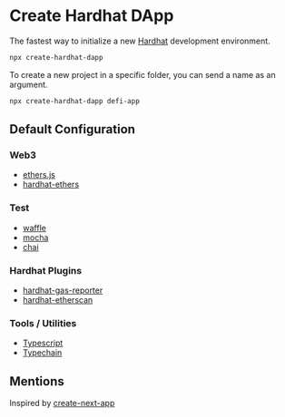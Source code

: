 # Create Hardhat DApp

The fastest way to initialize a new [Hardhat](https://hardhat.org) development environment.

```bash
npx create-hardhat-dapp
```

To create a new project in a specific folder, you can send a name as an argument.

```bash
npx create-hardhat-dapp defi-app
```

## Default Configuration

### Web3

- [ethers.js](https://hardhat.org)
- [hardhat-ethers](https://hardhat.org/plugins/nomiclabs-hardhat-ethers.html)

### Test

- [waffle](https://hardhat.org/guides/waffle-testing.html)
- [mocha](https://mochajs.org)
- [chai](https://www.chaijs.com)

### Hardhat Plugins

- [hardhat-gas-reporter](https://hardhat.org/plugins/hardhat-gas-reporter.html)
- [hardhat-etherscan](https://hardhat.org/plugins/nomiclabs-hardhat-etherscan.html)

### Tools / Utilities

- [Typescript](https://www.typescriptlang.org)
- [Typechain](https://github.com/ethereum-ts/TypeChain)

## Mentions

Inspired by [create-next-app](https://github.com/vercel/next.js/tree/canary/packages/create-next-app)
